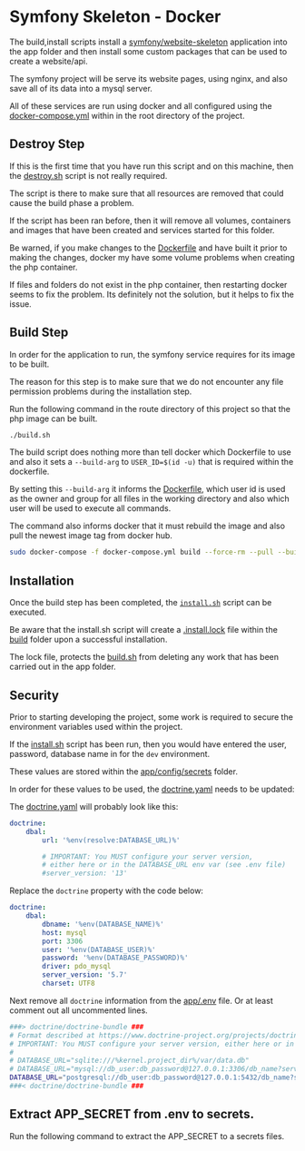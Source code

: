 # Symfony Skeleton - Docker

The build,install scripts install a [symfony/website-skeleton](https://github.com/symfony/website-skeleton) application into the app folder and then install some custom packages that can be used to create a website/api.

The symfony project will be serve its website pages, using nginx, and also save all of its data into a mysql server. 

All of these services are run using docker and all configured using the [docker-compose.yml](./docker-compose.yml) within in the root directory of the project.


## Destroy Step

If this is the first time that you have run this script and on this machine, then the [destroy.sh](./destroy.sh) script is not really required.

The script is there to make sure that all resources are removed that could cause the build phase a problem.

If the script has been ran before, then it will remove all volumes, containers and images that have been created and services started for this folder.

Be warned, if you make changes to the [Dockerfile](./build/Dockerfile) and have built it prior to making the changes, docker my have some volume problems when creating the php container.

If files and folders do not exist in the php container, then restarting docker seems to fix the problem. Its definitely not the solution, but it helps to fix the issue.

## Build Step

In order for the application to run, the symfony service requires for its image to be built.

The reason for this step is to make sure that we do not encounter any file permission problems during the installation step.

Run the following command in the route directory of this project so that the php image can be built.
```bash
./build.sh
```

The build script does nothing more than tell docker which Dockerfile to use
and also it sets a `--build-arg` to `USER_ID=$(id -u)` that is required within the dockerfile.

By setting this `--build-arg` it informs the [Dockerfile](./build/Dockerfile), which user id is used as the owner and group for all files in the working directory and also which user will be used to execute all commands.

The command also informs docker that it must rebuild the image and also pull the newest image tag from docker hub.

```bash
sudo docker-compose -f docker-compose.yml build --force-rm --pull --build-arg USER_ID=$(id -u)
```

## Installation

Once the build step has been completed, the [`install.sh`](./install.sh) script can be executed.

Be aware that the install.sh script will create a [.install.lock](./build/.install.lock) file within the [build](./build) folder upon a successful installation.

The lock file, protects the [build.sh](./build.sh) from deleting any work that has been carried out in the app folder.

## Security

Prior to starting developing the project, some work is required to secure the environment variables used within the project.

If the [install.sh](./install.sh) script has been run, then you would have entered the user, password, database name in for the `dev` environment.

These values are stored within the [app/config/secrets](./app/config/secrets) folder.

In order for these values to be used, the [doctrine.yaml](./app/config/packages/doctrine.yaml) needs to be updated:

The [doctrine.yaml](./app/config/packages/doctrine.yaml) will probably look like this:

```yaml
doctrine:
    dbal:
        url: '%env(resolve:DATABASE_URL)%'

        # IMPORTANT: You MUST configure your server version,
        # either here or in the DATABASE_URL env var (see .env file)
        #server_version: '13'
```

Replace the `doctrine` property with the code below:

```yaml
doctrine:
    dbal:
        dbname: '%env(DATABASE_NAME)%'
        host: mysql
        port: 3306
        user: '%env(DATABASE_USER)%'
        password: '%env(DATABASE_PASSWORD)%'
        driver: pdo_mysql
        server_version: '5.7'
        charset: UTF8
```

Next remove all `doctrine` information from the [app/.env](./app/.env) file.
Or at least comment out all uncommented lines.

```bash
###> doctrine/doctrine-bundle ###
# Format described at https://www.doctrine-project.org/projects/doctrine-dbal/en/latest/reference/configuration.html#connecting-using-a-url
# IMPORTANT: You MUST configure your server version, either here or in config/packages/doctrine.yaml
#
# DATABASE_URL="sqlite:///%kernel.project_dir%/var/data.db"
# DATABASE_URL="mysql://db_user:db_password@127.0.0.1:3306/db_name?serverVersion=5.7"
DATABASE_URL="postgresql://db_user:db_password@127.0.0.1:5432/db_name?serverVersion=13&charset=utf8"
###< doctrine/doctrine-bundle ###
```

## Extract APP_SECRET from .env to secrets.

Run the following command to extract the APP_SECRET to a secrets files.

